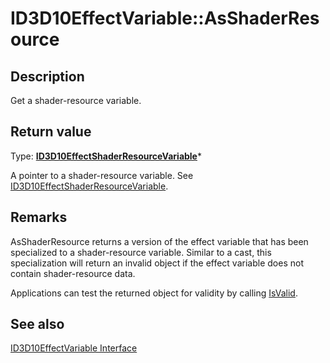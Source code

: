 # ID3D10EffectVariable::AsShaderResource

## Description

Get a shader-resource variable.

## Return value

Type: **[ID3D10EffectShaderResourceVariable](https://learn.microsoft.com/windows/desktop/api/d3d10effect/nn-d3d10effect-id3d10effectshaderresourcevariable)***

A pointer to a shader-resource variable. See [ID3D10EffectShaderResourceVariable](https://learn.microsoft.com/windows/desktop/api/d3d10effect/nn-d3d10effect-id3d10effectshaderresourcevariable).

## Remarks

AsShaderResource returns a version of the effect variable that has been specialized to a shader-resource variable. Similar to a cast, this specialization will return an invalid object if the effect variable does not contain shader-resource data.

Applications can test the returned object for validity by calling [IsValid](https://learn.microsoft.com/windows/desktop/api/d3d10effect/nf-d3d10effect-id3d10effectvariable-isvalid).

## See also

[ID3D10EffectVariable Interface](https://learn.microsoft.com/windows/desktop/api/d3d10effect/nn-d3d10effect-id3d10effectvariable)